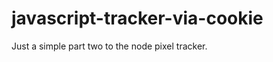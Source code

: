 javascript-tracker-via-cookie
=============================

Just a simple part two to the node pixel tracker.